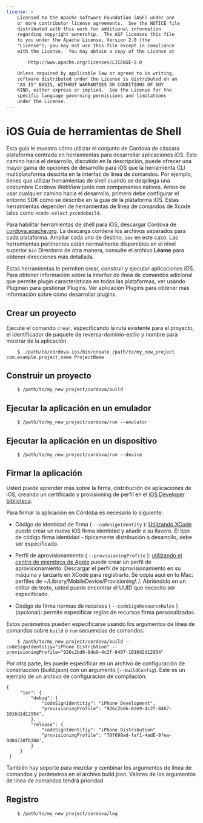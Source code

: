 ```yaml
---
license: >
    Licensed to the Apache Software Foundation (ASF) under one
    or more contributor license agreements.  See the NOTICE file
    distributed with this work for additional information
    regarding copyright ownership.  The ASF licenses this file
    to you under the Apache License, Version 2.0 (the
    "License"); you may not use this file except in compliance
    with the License.  You may obtain a copy of the License at

        http://www.apache.org/licenses/LICENSE-2.0

    Unless required by applicable law or agreed to in writing,
    software distributed under the License is distributed on an
    "AS IS" BASIS, WITHOUT WARRANTIES OR CONDITIONS OF ANY
    KIND, either express or implied.  See the License for the
    specific language governing permissions and limitations
    under the License.
---
```


# iOS Guía de herramientas de Shell

Esta guía le muestra cómo utilizar el conjunto de Cordova de cáscara plataforma centrada en herramientas para desarrollar aplicaciones iOS. Este camino hacia el desarrollo, discutido en la descripción, puede ofrecer una mayor gama de opciones de desarrollo para iOS que la herramienta CLI multiplataforma descrita en la interfaz de línea de comandos. Por ejemplo, tienes que utilizar herramientas de shell cuando se despliega una costumbre Cordova WebView junto con componentes nativos. Antes de usar cualquier camino hacia el desarrollo, primero debe configurar el entorno SDK como se describe en la guía de la plataforma iOS. Estas herramientas dependen de herramientas de línea de comandos de Xcode tales como `xcode-select` y`xcodebuild`.

Para habilitar herramientas de shell para iOS, descargar Cordova de [cordova.apache.org][1]. La descarga contiene los archivos separados para cada plataforma. Ampliar cada uno de destino, `ios` en este caso. Las herramientas pertinentes están normalmente disponibles en el nivel superior `bin` Directorio de otra manera, consulte el archivo **Léame** para obtener direcciones más detallada.

 [1]: http://cordova.apache.org

Estas herramientas le permiten crear, construir y ejecutar aplicaciones iOS. Para obtener información sobre la interfaz de línea de comandos adicional que permite plugin características en todas las plataformas, ver usando Plugman para gestionar Plugins. Ver aplicación Plugins para obtener más información sobre cómo desarrollar plugins.

## Crear un proyecto

Ejecute el comando `crear`, especificando la ruta existente para el proyecto, el identificador de paquete de reversa-dominio-estilo y nombre para mostrar de la aplicación.

        $ ./path/to/cordova-ios/bin/create /path/to/my_new_project com.example.project_name ProjectName
    

## Construir un proyecto

        $ /path/to/my_new_project/cordova/build
    

## Ejecutar la aplicación en un emulador

        $ /path/to/my_new_project/cordova/run --emulator
    

## Ejecutar la aplicación en un dispositivo

        $ /path/to/my_new_project/cordova/run --device
    

## Firmar la aplicación

Usted puede aprender más sobre la firma, distribución de aplicaciones de iOS, creando un certificado y provisioning de perfil en el [iOS Developer biblioteca][2].

 [2]: https://developer.apple.com/library/ios/documentation/IDEs/Conceptual/AppDistributionGuide/ConfiguringYourApp/ConfiguringYourApp.html

Para firmar la aplicación en Córdoba es necesario lo siguiente:

*   Código de identidad de firma ( `--codeSignIdentity` ): [Utilizando XCode][3] puede crear un nuevo iOS firma identidad y añadir a su llavero. El tipo de código firma identidad - típicamente distribución o desarrollo, debe ser especificado.

*   Perfil de aprovisionamiento ( `--provisioningProfile` ): [utilizando el centro de miembros de Apple][4] puede crear un perfil de aprovisionamiento. Descargar el perfil de aprovisionamiento en su máquina y lanzarlo en XCode para registrarlo. Se copia aquí en tu Mac: perfiles de ~/Library/MobileDevice/Provisioning\ /. Abriéndolo en un editor de texto, usted puede encontrar el UUID que necesita ser especificado.

*   Código de firma normas de recursos ( `--codeSignResourceRules` ) (opcional): permite especificar reglas de recursos firma personalizadas.

 [3]: https://developer.apple.com/library/ios/documentation/IDEs/Conceptual/AppDistributionGuide/MaintainingCertificates/MaintainingCertificates.html#//apple_ref/doc/uid/TP40012582-CH31-SW6
 [4]: https://developer.apple.com/library/ios/documentation/IDEs/Conceptual/AppDistributionGuide/MaintainingProfiles/MaintainingProfiles.html#//apple_ref/doc/uid/TP40012582-CH30-SW61

Estos parámetros pueden especificarse usando los argumentos de línea de comandos sobre `build` o `run` secuencias de comandos:

        $ /path/to/my_new_project/cordova/build --codeSignIdentitiy="iPhone Distribtion" --provisioningProfile="926c2bd6-8de9-4c2f-8407-1016d2d12954" 
    

Por otra parte, les puede especificar en un archivo de configuración de construcción (build.json) con un argumento (`--buildConfig`). Este es un ejemplo de un archivo de configuración de compilación:

    {
         "ios": {
             "debug": {
                 "codeSignIdentitiy": "iPhone Development",
                 "provisioningProfile": "926c2bd6-8de9-4c2f-8407-1016d2d12954",
             },
             "release": {
                 "codeSignIdentitiy": "iPhone Distribution"
                 "provisioningProfile": "70f699ad-faf1-4adE-8fea-9d84738fb306",
             }
         }
     }
    

También hay soporte para mezclar y combinar los argumentos de línea de comandos y parámetros en el archivo build.json. Valores de los argumentos de línea de comandos tendrá prioridad.

## Registro

        $ /path/to/my_new_project/cordova/log